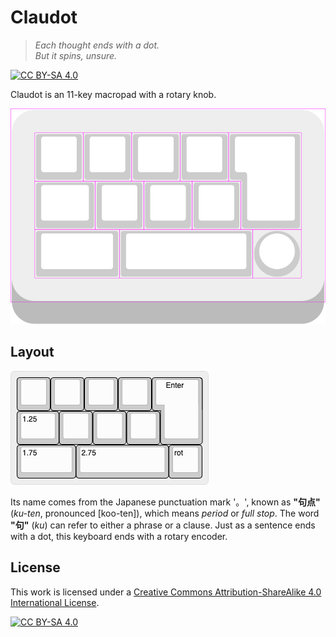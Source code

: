 # Claudot

> *Each thought ends with a dot.*  
> *But it spins, unsure.*

[![CC BY-SA 4.0][cc-by-sa-shield]][cc-by-sa]

Claudot is an 11-key macropad with a rotary knob.

![image](layout/image.svg)

## Layout

![Keyboard layout](layout/keyboard-layout.png)

Its name comes from the Japanese punctuation mark '。', known as **"句点"** (*ku-ten*, pronounced [koo-ten]), which means *period* or *full stop*.
The word **"句"** (*ku*) can refer to either a phrase or a clause.
Just as a sentence ends with a dot, this keyboard ends with a rotary encoder.

## License

This work is licensed under a
[Creative Commons Attribution-ShareAlike 4.0 International License][cc-by-sa].

[![CC BY-SA 4.0][cc-by-sa-image]][cc-by-sa]

[cc-by-sa]: https://creativecommons.org/licenses/by-sa/4.0/
[cc-by-sa-image]: https://licensebuttons.net/l/by-sa/4.0/88x31.png
[cc-by-sa-shield]: https://img.shields.io/badge/license-CC%20BY--SA%204.0-lightgrey.svg
